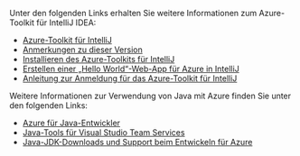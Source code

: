 Unter den folgenden Links erhalten Sie weitere Informationen zum Azure-Toolkit für IntelliJ IDEA: 

* [Azure-Toolkit für IntelliJ](../intellij/azure-toolkit-for-intellij.md) 
* [Anmerkungen zu dieser Version](https://github.com/Microsoft/azure-tools-for-java/releases) 
* [Installieren des Azure-Toolkits für IntelliJ](../intellij/azure-toolkit-for-intellij-installation.md) 
* [Erstellen einer „Hello World“-Web-App für Azure in IntelliJ](../intellij/azure-toolkit-for-intellij-create-hello-world-web-app.md) 
* [Anleitung zur Anmeldung für das Azure-Toolkit für IntelliJ](../intellij/azure-toolkit-for-intellij-sign-in-instructions.md) 

Weitere Informationen zur Verwendung von Java mit Azure finden Sie unter den folgenden Links: 

* [Azure für Java-Entwickler](https://docs.microsoft.com/java/azure/) 
* [Java-Tools für Visual Studio Team Services](/azure/devops/java/)
* [Java-JDK-Downloads und Support beim Entwickeln für Azure](https://aka.ms/azure-jdks)
<!-- TODO: Add URLs for Java in VSCode here --> 
